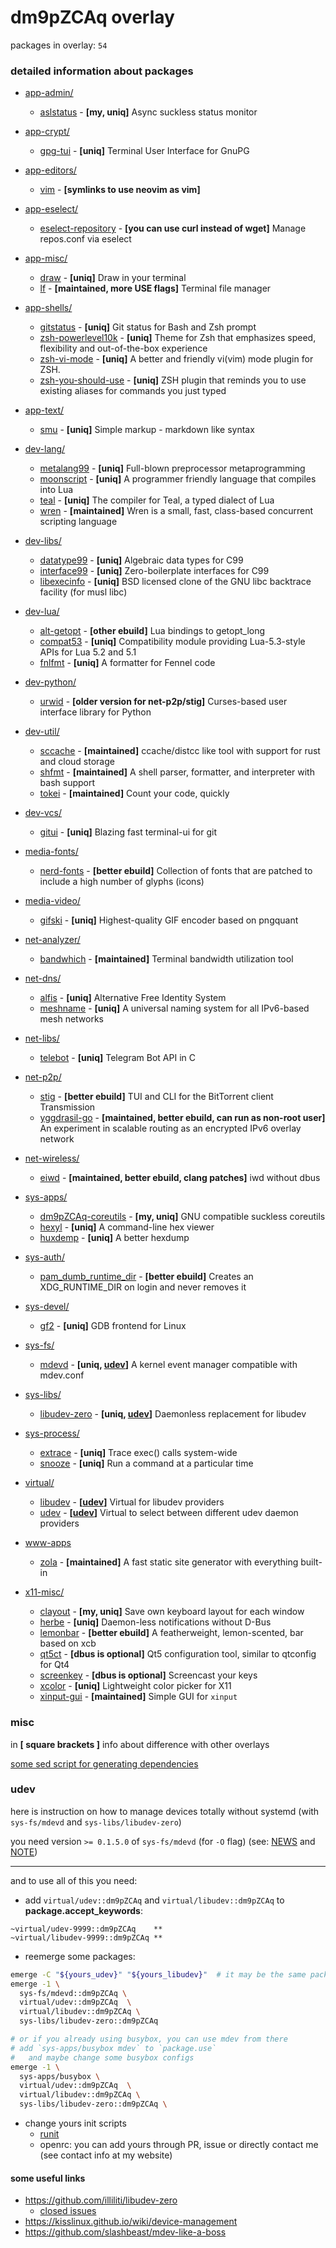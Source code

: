 <!-- vim: sw=2:
-->

# dm9pZCAq overlay

packages in overlay: `54`

<!--
```bash
list_pkgs() {
    dirname $(cd "$(git rev-parse --show-toplevel)" && git ls-files) | sort | uniq | sed '/\//!d;/^acct-/d;/\/files$/d;/^profiles\//d;/^\./d'
}

# copy number of packages
list_pkgs | wc -l | xclip -sel c -r

# compare actual and README
diff -du \
  <(sed -n 's/^\s\+-\s\[[^]]\+\](\([^)]\+\)).*/\1/p' < README.md | grep -v ^https | sort) \
  <(list_pkgs | sort)
```
-->

### detailed information about packages

- [app-admin/](app-admin/)

  - [aslstatus](app-admin/aslstatus) - **\[my, uniq\]** Async suckless status monitor

- [app-crypt/](app-crypt/)

  - [gpg-tui](app-crypt/gpg-tui) - **\[uniq\]** Terminal User Interface for GnuPG

- [app-editors/](app-editors/)

  - [vim](app-editors/vim) - **\[symlinks to use neovim as vim\]**

- [app-eselect/](app-eselect/)

  - [eselect-repository](app-eselect/eselect-repository) - **\[you can use curl instead of wget\]** Manage repos.conf via eselect

- [app-misc/](app-misc/)

  - [draw](app-misc/draw) - **\[uniq\]** Draw in your terminal
  - [lf](app-misc/lf) - **\[maintained, more USE flags\]** Terminal file manager

- [app-shells/](app-shells/)

  - [gitstatus](app-shells/gitstatus) - **\[uniq\]** Git status for Bash and Zsh prompt
  - [zsh-powerlevel10k](app-shells/zsh-powerlevel10k) - **\[uniq\]** Theme for Zsh that emphasizes speed, flexibility and out-of-the-box experience
  - [zsh-vi-mode](app-shells/zsh-vi-mode) - **\[uniq\]** A better and friendly vi(vim) mode plugin for ZSH.
  - [zsh-you-should-use](app-shells/zsh-you-should-use) - **\[uniq\]** ZSH plugin that reminds you to use existing aliases for commands you just typed

- [app-text/](app-text/)

  - [smu](app-text/smu) - **\[uniq\]** Simple markup - markdown like syntax

- [dev-lang/](dev-lang/)

  - [metalang99](dev-lang/metalang99) - **\[uniq\]** Full-blown preprocessor metaprogramming
  - [moonscript](dev-lang/moonscript) - **\[uniq\]** A programmer friendly language that compiles into Lua
  - [teal](dev-lang/teal) - **\[uniq\]** The compiler for Teal, a typed dialect of Lua
  - [wren](dev-lang/wren) - **\[maintained\]** Wren is a small, fast, class-based concurrent scripting language

- [dev-libs/](dev-libs/)

  - [datatype99](dev-libs/datatype99) - **\[uniq\]** Algebraic data types for C99
  - [interface99](dev-libs/interface99) - **\[uniq\]** Zero-boilerplate interfaces for C99
  - [libexecinfo](dev-libs/libexecinfo) - **\[uniq\]** BSD licensed clone of the GNU libc backtrace facility (for musl libc)

- [dev-lua/](dev-lua/)

  - [alt-getopt](dev-lua/alt-getopt) - **\[other ebuild\]** Lua bindings to getopt_long
  - [compat53](dev-lua/compat53) - **\[uniq\]** Compatibility module providing Lua-5.3-style APIs for Lua 5.2 and 5.1
  - [fnlfmt](dev-lua/fnlfmt) - **\[uniq\]** A formatter for Fennel code

- [dev-python/](dev-python/)

  - [urwid](dev-python/urwid) - **\[older version for net-p2p/stig\]** Curses-based user interface library for Python

- [dev-util/](dev-util/)

  - [sccache](dev-util/sccache) - **\[maintained\]** ccache/distcc like tool with support for rust and cloud storage
  - [shfmt](dev-util/shfmt) - **\[maintained\]** A shell parser, formatter, and interpreter with bash support
  - [tokei](dev-util/tokei) - **\[maintained\]** Count your code, quickly

- [dev-vcs/](dev-vcs/)

  - [gitui](dev-vcs/gitui) - **\[uniq\]** Blazing fast terminal-ui for git

- [media-fonts/](media-fonts/)

  - [nerd-fonts](media-fonts/nerd-fonts) - **\[better ebuild\]** Collection of fonts that are patched to include a high number of glyphs (icons)

- [media-video/](media-video/)

  - [gifski](media-video/gifski) - **\[uniq\]** Highest-quality GIF encoder based on pngquant

- [net-analyzer/](net-analyzer/)

  - [bandwhich](net-analyzer/bandwhich) - **\[maintained\]** Terminal bandwidth utilization tool

- [net-dns/](net-dns/)

  - [alfis](net-dns/alfis) - **\[uniq\]** Alternative Free Identity System
  - [meshname](net-dns/meshname) - **\[uniq\]** A universal naming system for all IPv6-based mesh networks

- [net-libs/](net-libs/)

  - [telebot](net-libs/telebot) - **\[uniq\]** Telegram Bot API in C

- [net-p2p/](net-p2p/)

  - [stig](net-p2p/stig) - **\[better ebuild\]** TUI and CLI for the BitTorrent client Transmission
  - [yggdrasil-go](net-p2p/yggdrasil-go) - **\[maintained, better ebuild, can run as non-root user\]** An experiment in scalable routing as an encrypted IPv6 overlay network

- [net-wireless/](net-wireless/)

  - [eiwd](net-wireless/eiwd) - **\[maintained, better ebuild, clang patches\]** iwd without dbus

- [sys-apps/](sys-apps/)

  - [dm9pZCAq-coreutils](sys-apps/dm9pZCAq-coreutils) - **\[my, uniq\]** GNU compatible suckless coreutils
  - [hexyl](sys-apps/hexyl) - **\[uniq\]** A command-line hex viewer
  - [huxdemp](sys-apps/huxdemp) - **\[uniq\]** A better hexdump

- [sys-auth/](sys-auth/)

  - [pam_dumb_runtime_dir](sys-auth/pam_dumb_runtime_dir) - **\[better ebuild\]** Creates an XDG_RUNTIME_DIR on login and never removes it

- [sys-devel/](sys-devel/)

  - [gf2](sys-devel/gf2) - **\[uniq\]** GDB frontend for Linux

- [sys-fs/](sys-fs/)

  - [mdevd](sys-fs/mdevd) - **\[uniq, [udev](#udev)\]** A kernel event manager compatible with mdev.conf

- [sys-libs/](sys-libs/)

  - [libudev-zero](sys-libs/libudev-zero) - **\[uniq, [udev](#udev)\]** Daemonless replacement for libudev

- [sys-process/](sys-process/)

  - [extrace](sys-process/extrace) - **\[uniq\]** Trace exec() calls system-wide
  - [snooze](sys-process/snooze) - **\[uniq\]** Run a command at a particular time

- [virtual/](virtual/)

  - [libudev](virtual/libudev) - **\[[udev](#udev)\]** Virtual for libudev providers
  - [udev](virtual/udev) - **\[[udev](#udev)\]** Virtual to select between different udev daemon providers

- [www-apps](www-apps/)

  - [zola](www-apps/zola) - **\[maintained\]** A fast static site generator with everything built-in

- [x11-misc/](x11-misc/)

  - [clayout](x11-misc/clayout) - **\[my, uniq\]** Save own keyboard layout for each window
  - [herbe](x11-misc/herbe) - **\[uniq\]** Daemon-less notifications without D-Bus
  - [lemonbar](x11-misc/lemonbar) - **\[better ebuild\]** A featherweight, lemon-scented, bar based on xcb
  - [qt5ct](x11-misc/qt5ct) - **\[dbus is optional\]** Qt5 configuration tool, similar to qtconfig for Qt4
  - [screenkey](x11-misc/screenkey) - **\[dbus is optional\]** Screencast your keys
  - [xcolor](x11-misc/xcolor) - **\[uniq\]** Lightweight color picker for X11
  - [xinput-gui](x11-misc/xinput-gui) - **\[maintained\]** Simple GUI for `xinput`

### misc

in **\[ square brackets \]** info about difference with other overlays

[some sed script for generating dependencies](profiles/bin)

### udev

here is instruction on how to manage devices totally without systemd
(with `sys-fs/mdevd` and `sys-libs/libudev-zero`)

you need version `>= 0.1.5.0` of `sys-fs/mdevd` (for `-O` flag)
(see: [NEWS](https://github.com/skarnet/mdevd/raw/master/NEWS) and [NOTE](https://github.com/illiliti/libudev-zero/blob/8044ed8fd6568a31cece25673b0cb00a54468be0/contrib/mdev.conf#L3-L7))

______________________________________________________________________

and to use all of this you need:

- add `virtual/udev::dm9pZCAq` and `virtual/libudev::dm9pZCAq` to **package.accept_keywords**:

```
~virtual/udev-9999::dm9pZCAq    **
~virtual/libudev-9999::dm9pZCAq **
```

- reemerge some packages:

```sh
emerge -C "${yours_udev}" "${yours_libudev}"  # it may be the same package
emerge -1 \
  sys-fs/mdevd::dm9pZCAq \
  virtual/udev::dm9pZCAq  \
  virtual/libudev::dm9pZCAq \
  sys-libs/libudev-zero::dm9pZCAq

# or if you already using busybox, you can use mdev from there
# add `sys-apps/busybox mdev` to `package.use`
#   and maybe change some busybox configs
emerge -1 \
  sys-apps/busybox \
  virtual/udev::dm9pZCAq  \
  virtual/libudev::dm9pZCAq \
  sys-libs/libudev-zero::dm9pZCAq \
```

- change yours init scripts
  - [runit](https://notabug.org/dm9pZCAq/etcfiles/src/master/sv/mdevd)
  - openrc: you can add yours through PR, issue or directly contact me (see contact info at my website)

#### some useful links

- https://github.com/illiliti/libudev-zero
  - [closed issues](https://github.com/illiliti/libudev-zero/issues?q=is%3Aissue+is%3Aclosed)
- https://kisslinux.github.io/wiki/device-management
- https://github.com/slashbeast/mdev-like-a-boss
